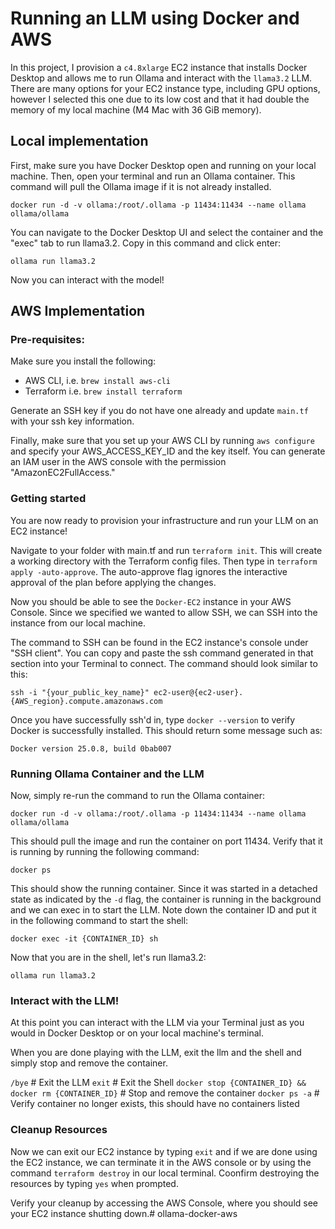 # Running an LLM using Docker and AWS

In this project, I provision a `c4.8xlarge` EC2 instance that installs Docker Desktop and allows me to run Ollama and interact with the `llama3.2` LLM. There are many options for your EC2 instance type, including GPU options, however I selected this one due to its low cost and that it had double the memory of my local machine (M4 Mac with 36 GiB memory).

## Local implementation
First, make sure you have Docker Desktop open and running on your local machine. Then, open your terminal and run an Ollama container. This command will pull the Ollama image if it is not already installed. 

`docker run -d -v ollama:/root/.ollama -p 11434:11434 --name ollama ollama/ollama`

You can navigate to the Docker Desktop UI and select the container and the "exec" tab to run llama3.2. Copy in this command and click enter:

`ollama run llama3.2`

Now you can interact with the model!

## AWS Implementation

### Pre-requisites: 
Make sure you install the following:
- AWS CLI, i.e. `brew install aws-cli`
- Terraform i.e. `brew install terraform`

Generate an SSH key if you do not have one already and update `main.tf` with your ssh key information.

Finally, make sure that you set up your AWS CLI by running `aws configure` and specify your AWS_ACCESS_KEY_ID and the key itself. You can generate an IAM user in the AWS console with the permission "AmazonEC2FullAccess." 

### Getting started

You are now ready to provision your infrastructure and run your LLM on an EC2 instance!

Navigate to your folder with main.tf and run `terraform init`. This will create a working directory with the Terraform config files. Then type in `terraform apply -auto-approve`. The auto-approve flag ignores the interactive approval of the plan before applying the changes.

Now you should be able to see the `Docker-EC2` instance in your AWS Console. Since we specified we wanted to allow SSH, we can SSH into the instance from our local machine. 

The command to SSH can be found in the EC2 instance's console under "SSH client". You can copy and paste the ssh command generated in that section into your Terminal to connect. The command should look similar to this:

`ssh -i "{your_public_key_name}" ec2-user@{ec2-user}.{AWS_region}.compute.amazonaws.com`

Once you have successfully ssh'd in, type `docker --version` to verify Docker is successfully installed. This should return some message such as:

`Docker version 25.0.8, build 0bab007`

### Running Ollama Container and the LLM

Now, simply re-run the command to run the Ollama container:

`docker run -d -v ollama:/root/.ollama -p 11434:11434 --name ollama ollama/ollama`

This should pull the image and run the container on port 11434. Verify that it is running by running the following command:

`docker ps`

This should show the running container. Since it was started in a detached state as indicated by the `-d` flag, the container is running in the background and we can exec in to start the LLM. Note down the container ID and put it in the following command to start the shell:

`docker exec -it {CONTAINER_ID} sh`

Now that you are in the shell, let's run llama3.2:

`ollama run llama3.2`

### Interact with the LLM!

At this point you can interact with the LLM via your Terminal just as you would in Docker Desktop or on your local machine's terminal. 

When you are done playing with the LLM, exit the llm and the shell and simply stop and remove the container.

`/bye` # Exit the LLM
`exit` # Exit the Shell
`docker stop {CONTAINER_ID} && docker rm {CONTAINER_ID}` # Stop and remove the container
`docker ps -a` # Verify container no longer exists, this should have no containers listed

### Cleanup Resources

Now we can exit our EC2 instance by typing `exit` and if we are done using the EC2 instance, we can terminate it in the AWS console or by using the command `terraform destroy` in our local terminal. Coonfirm destroying the resources by typing `yes` when prompted.

Verify your cleanup by accessing the AWS Console, where you should see your EC2 instance shutting down.# ollama-docker-aws
